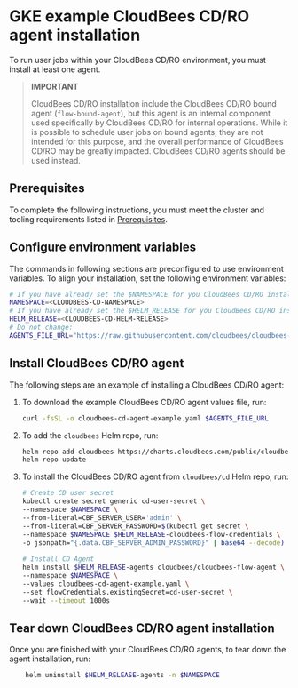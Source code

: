 # GKE example CloudBees CD/RO agent installation

To run user jobs within your CloudBees CD/RO environment, you must install at least one agent.

>**IMPORTANT**
>
> CloudBees CD/RO installation include the CloudBees CD/RO bound agent (`flow-bound-agent`), but this agent is an internal component used specifically by CloudBees CD/RO for internal operations. While it is possible to schedule user jobs on bound agents, they are not intended for this purpose, and the overall performance of CloudBees CD/RO may be greatly impacted. CloudBees CD/RO agents should be used instead.

## Prerequisites
To complete the following instructions, you must meet the cluster and tooling requirements listed in [Prerequisites](README.md#gke-available-examples-a-namecdro-gke-available-examples).


## Configure environment variables

The commands in following sections are preconfigured to use environment variables. To align your installation, set the following environment variables:

```bash
# If you have already set the $NAMESPACE for you CloudBees CD/RO installation, this is not needed. 
NAMESPACE=<CLOUDBEES-CD-NAMESPACE>
# If you have already set the $HELM_RELEASE for you CloudBees CD/RO installation, this is not needed. 
HELM_RELEASE=<CLOUDBEES-CD-HELM-RELEASE>
# Do not change:
AGENTS_FILE_URL="https://raw.githubusercontent.com/cloudbees/cloudbees-examples/master/cloudbees-cd/kubernetes/cloudbees-cd-agent-example.yaml"
```

## Install CloudBees CD/RO agent

The following steps are an example of installing a CloudBees CD/RO agent:

1. To download the example CloudBees CD/RO agent values file, run: 
    ```bash
    curl -fsSL -o cloudbees-cd-agent-example.yaml $AGENTS_FILE_URL
    ```

2. To add the `cloudbees` Helm repo, run:
    ```bash
    helm repo add cloudbees https://charts.cloudbees.com/public/cloudbees
    helm repo update  
    ```

3. To install the CloudBees CD/RO agent from `cloudbees/cd` Helm repo, run: 
    ```bash
    # Create CD user secret
    kubectl create secret generic cd-user-secret \
    --namespace $NAMESPACE \
    --from-literal=CBF_SERVER_USER='admin' \
    --from-literal=CBF_SERVER_PASSWORD=$(kubectl get secret \
    --namespace $NAMESPACE $HELM_RELEASE-cloudbees-flow-credentials \
    -o jsonpath="{.data.CBF_SERVER_ADMIN_PASSWORD}" | base64 --decode)
  
    # Install CD Agent
    helm install $HELM_RELEASE-agents cloudbees/cloudbees-flow-agent \
    --namespace $NAMESPACE \
    --values cloudbees-cd-agent-example.yaml \
    --set flowCredentials.existingSecret=cd-user-secret \
    --wait --timeout 1000s
    ```  

## Tear down CloudBees CD/RO agent installation

Once you are finished with your CloudBees CD/RO agents, to tear down the agent installation, run:
```bash
    helm uninstall $HELM_RELEASE-agents -n $NAMESPACE
  ```  